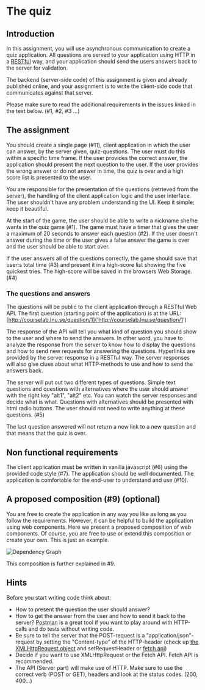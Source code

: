 # The quiz

## Introduction

In this assignment, you will use asynchronous communication to create a quiz application. All questions are served to your application using HTTP in a [RESTful](https://en.wikipedia.org/wiki/Representational_state_transfer) way, and your application should send the users answers back to the server for validation.

The backend (server-side code) of this assignment is given and already published online, and your assignment is to write the client-side code that communicates against that server.

Please make sure to read the additional requirements in the issues linked in the text below. (#1, #2, #3 ...)

## The assignment
You should create a single page (#11), client application in which the user can answer, by the server given, quiz-questions. The user must do this within a specific time frame. If the user provides the correct answer, the application should present the next question to the user. If the user provides the wrong answer or do not answer in time, the quiz is over and a high score list is presented to the user.

You are responsible for the presentation of the questions (retrieved from the server), the handling of the client application logic and the user interface. The user shouldn't have any problem understanding the UI. Keep it simple; keep it beautiful.

At the start of the game, the user should be able to write a nickname she/he wants in the quiz game (#1). The game must have a timer that gives the user a maximum of 20 seconds to answer each question (#2). If the user doesn't answer during the time or the user gives a false answer the game is over and the user should be able to start over.

If the user answers all of the questions correctly, the game should save that user:s total time (#3) and present it in a high-score list showing the five quickest tries. The high-score will be saved in the browsers Web Storage. (#4)

### The questions and answers
The questions will be public to the client application through a RESTful Web API. The first question (starting point of the application) is at the URL:
[http://courselab.lnu.se/question/1]('http://courselab.lnu.se/question/1')

The response of the API will tell you what kind of question you should show to the user and where to send the answers. In other word, you have to analyze the response from the server to know how to display the questions and how to send new requests for answering the questions. Hyperlinks are provided by the server response in a RESTful way. The server responses will also give clues about what HTTP-methods to use and how to send the answers back.

The server will put out two different types of questions. Simple text questions and questions with alternatives where the user should answer with the right key "alt1", "alt2" etc. You can watch the server responses and decide what is what. Questions with alternatives should be presented with html radio buttons. The user should not need to write anything at these questions.  (#5)

The last question answered will not return a new link to a new question and that means that the quiz is over.

## Non functional requirements

The client application must be written in vanilla javascript (#6) using the provided code style (#7). The application should be well documented. The application is comfortable for the end-user to understand and use (#10).

## A proposed composition (#9) (optional)

You are free to create the application in any way you like as long as you follow the requirements. However, it can be helpful to build the application using web components. Here we present a proposed composition of web components. Of course, you are free to use or extend this composition or create your own. This is just an example.

![Dependency Graph](https://gitlab.lnu.se/1dv025/templates/assignment-b2-the-quiz/-/raw/master/.readme/dependency-graph.svg)

This composition is further explained in #9.

## Hints

Before you start writing code think about:

* How to present the question the user should answer?
* How to get the answer from the user and how to send it back to the server? [Postman](https://www.postman.com/) is a great tool if you want to play around with HTTP-calls and do tests without writing code.
* Be sure to tell the server that the POST-request is a "application/json"-request by setting the "Content-type" of the HTTP-header (check up [the XMLHttpRequest object](https://developer.mozilla.org/en-US/docs/Web/API/XMLHttpRequest) and setRequestHeader or [fetch api](https://developer.mozilla.org/en-US/docs/Web/API/Fetch_API))
* Decide if you want to use XMLHttpRequest or the Fetch API. Fetch API is recommended.
* The API (Server part) will make use of HTTP. Make sure to use the correct verb (POST or GET), headers and look at the status codes. (200, 400...)
